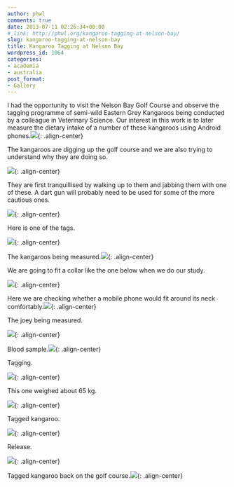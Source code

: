 ```yaml
---
author: phwl
comments: true
date: 2013-07-11 02:26:34+00:00
# link: http://phwl.org/kangaroo-tagging-at-nelson-bay/
slug: kangaroo-tagging-at-nelson-bay
title: Kangaroo Tagging at Nelson Bay
wordpress_id: 1064
categories:
- academia
- australia
post_format:
- Gallery
---
```


I had the opportunity to visit the Nelson Bay Golf Course and observe the tagging programme of semi-wild Eastern Grey Kangaroos being conducted by a colleague in Veterinary Science. Our interest in this work is to later measure the dietary intake of a number of these kangaroos using Android phones.![](http://www.phwl.org/wp-content/uploads/2013/07/P7090917.jpg){: .align-center}

The kangaroos are digging up the golf course and we are also trying to understand why they are doing so.

![](http://www.phwl.org/wp-content/uploads/2013/07/P7090851.jpg){: .align-center}

They are first tranquillised by walking up to them and jabbing them with one of these. A dart gun will probably need to be used for some of the more cautious ones.

![](http://www.phwl.org/wp-content/uploads/2013/07/P7090883.jpg){: .align-center}

Here is one of the tags.

![](http://www.phwl.org/wp-content/uploads/2013/07/P7092773.jpg){: .align-center}

The kangaroos being measured.![](http://www.phwl.org/wp-content/uploads/2013/07/P7092734.jpg){: .align-center}

We are going to fit a collar like the one below when we do our study.

![](http://www.phwl.org/wp-content/uploads/2013/07/P7092741.jpg){: .align-center}

Here we are checking whether a mobile phone would fit around its neck comfortably.![](http://www.phwl.org/wp-content/uploads/2013/07/P7092744.jpg){: .align-center}

The joey being measured.

![](http://www.phwl.org/wp-content/uploads/2013/07/P7092758.jpg){: .align-center}

Blood sample.![](http://www.phwl.org/wp-content/uploads/2013/07/P7092752.jpg){: .align-center}

Tagging.

![](http://www.phwl.org/wp-content/uploads/2013/07/P7090901.jpg){: .align-center}

This one weighed about 65 kg.

![](http://www.phwl.org/wp-content/uploads/2013/07/P7092748.jpg){: .align-center}

Tagged kangaroo.

![](http://www.phwl.org/wp-content/uploads/2013/07/P7092747.jpg){: .align-center}

Release.

![](http://www.phwl.org/wp-content/uploads/2013/07/P7090886.jpg){: .align-center}

Tagged kangaroo back on the golf course.![](http://www.phwl.org/wp-content/uploads/2013/07/P7090857.jpg){: .align-center}
